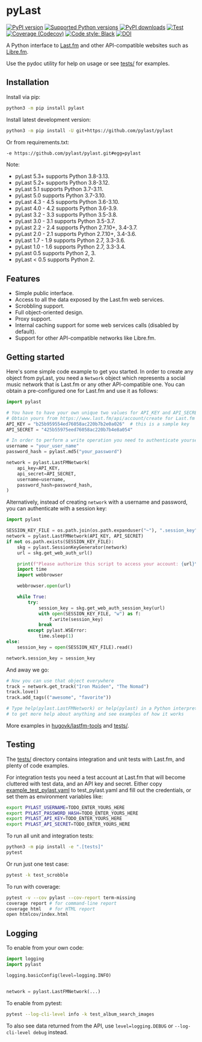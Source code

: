 # pyLast

[![PyPI version](https://img.shields.io/pypi/v/pylast.svg)](https://pypi.org/project/pylast/)
[![Supported Python versions](https://img.shields.io/pypi/pyversions/pylast.svg)](https://pypi.org/project/pylast/)
[![PyPI downloads](https://img.shields.io/pypi/dm/pylast.svg)](https://pypistats.org/packages/pylast)
[![Test](https://github.com/pylast/pylast/workflows/Test/badge.svg)](https://github.com/pylast/pylast/actions)
[![Coverage (Codecov)](https://codecov.io/gh/pylast/pylast/branch/main/graph/badge.svg)](https://codecov.io/gh/pylast/pylast)
[![Code style: Black](https://img.shields.io/badge/code%20style-Black-000000.svg)](https://github.com/psf/black)
[![DOI](https://zenodo.org/badge/7803088.svg)](https://zenodo.org/badge/latestdoi/7803088)

A Python interface to [Last.fm](https://www.last.fm/) and other API-compatible websites
such as [Libre.fm](https://libre.fm/).

Use the pydoc utility for help on usage or see [tests/](tests/) for examples.

## Installation

Install via pip:

```sh
python3 -m pip install pylast
```

Install latest development version:

```sh
python3 -m pip install -U git+https://github.com/pylast/pylast
```

Or from requirements.txt:

```txt
-e https://github.com/pylast/pylast.git#egg=pylast
```

Note:

* pyLast 5.3+ supports Python 3.8-3.13.
* pyLast 5.2+ supports Python 3.8-3.12.
* pyLast 5.1 supports Python 3.7-3.11.
* pyLast 5.0 supports Python 3.7-3.10.
* pyLast 4.3 - 4.5 supports Python 3.6-3.10.
* pyLast 4.0 - 4.2 supports Python 3.6-3.9.
* pyLast 3.2 - 3.3 supports Python 3.5-3.8.
* pyLast 3.0 - 3.1 supports Python 3.5-3.7.
* pyLast 2.2 - 2.4 supports Python 2.7.10+, 3.4-3.7.
* pyLast 2.0 - 2.1 supports Python 2.7.10+, 3.4-3.6.
* pyLast 1.7 - 1.9 supports Python 2.7, 3.3-3.6.
* pyLast 1.0 - 1.6 supports Python 2.7, 3.3-3.4.
* pyLast 0.5 supports Python 2, 3.
* pyLast < 0.5 supports Python 2.

## Features

 * Simple public interface.
 * Access to all the data exposed by the Last.fm web services.
 * Scrobbling support.
 * Full object-oriented design.
 * Proxy support.
 * Internal caching support for some web services calls (disabled by default).
 * Support for other API-compatible networks like Libre.fm.


## Getting started

Here's some simple code example to get you started. In order to create any object from
pyLast, you need a `Network` object which represents a social music network that is
Last.fm or any other API-compatible one. You can obtain a pre-configured one for Last.fm
and use it as follows:

```python
import pylast

# You have to have your own unique two values for API_KEY and API_SECRET
# Obtain yours from https://www.last.fm/api/account/create for Last.fm
API_KEY = "b25b959554ed76058ac220b7b2e0a026"  # this is a sample key
API_SECRET = "425b55975eed76058ac220b7b4e8a054"

# In order to perform a write operation you need to authenticate yourself
username = "your_user_name"
password_hash = pylast.md5("your_password")

network = pylast.LastFMNetwork(
    api_key=API_KEY,
    api_secret=API_SECRET,
    username=username,
    password_hash=password_hash,
)
```

Alternatively, instead of creating `network` with a username and password,
you can authenticate with a session key:

```python
import pylast

SESSION_KEY_FILE = os.path.join(os.path.expanduser("~"), ".session_key")
network = pylast.LastFMNetwork(API_KEY, API_SECRET)
if not os.path.exists(SESSION_KEY_FILE):
    skg = pylast.SessionKeyGenerator(network)
    url = skg.get_web_auth_url()

    print(f"Please authorize this script to access your account: {url}\n")
    import time
    import webbrowser

    webbrowser.open(url)

    while True:
        try:
            session_key = skg.get_web_auth_session_key(url)
            with open(SESSION_KEY_FILE, "w") as f:
                f.write(session_key)
            break
        except pylast.WSError:
            time.sleep(1)
else:
    session_key = open(SESSION_KEY_FILE).read()

network.session_key = session_key
```

And away we go:

```python
# Now you can use that object everywhere
track = network.get_track("Iron Maiden", "The Nomad")
track.love()
track.add_tags(("awesome", "favorite"))

# Type help(pylast.LastFMNetwork) or help(pylast) in a Python interpreter
# to get more help about anything and see examples of how it works
```


More examples in
<a href="https://github.com/hugovk/lastfm-tools">hugovk/lastfm-tools</a> and
[tests/](https://github.com/pylast/pylast/tree/main/tests).

## Testing

The [tests/](https://github.com/pylast/pylast/tree/main/tests) directory contains
integration and unit tests with Last.fm, and plenty of code examples.

For integration tests you need a test account at Last.fm that will become cluttered with
test data, and an API key and secret. Either copy
[example_test_pylast.yaml](example_test_pylast.yaml) to test_pylast.yaml and fill out
the credentials, or set them as environment variables like:

```sh
export PYLAST_USERNAME=TODO_ENTER_YOURS_HERE
export PYLAST_PASSWORD_HASH=TODO_ENTER_YOURS_HERE
export PYLAST_API_KEY=TODO_ENTER_YOURS_HERE
export PYLAST_API_SECRET=TODO_ENTER_YOURS_HERE
```

To run all unit and integration tests:

```sh
python3 -m pip install -e ".[tests]"
pytest
```

Or run just one test case:

```sh
pytest -k test_scrobble
```

To run with coverage:

```sh
pytest -v --cov pylast --cov-report term-missing
coverage report # for command-line report
coverage html   # for HTML report
open htmlcov/index.html
```

## Logging

To enable from your own code:

```python
import logging
import pylast

logging.basicConfig(level=logging.INFO)


network = pylast.LastFMNetwork(...)
```

To enable from pytest:

```sh
pytest --log-cli-level info -k test_album_search_images
```

To also see data returned from the API, use `level=logging.DEBUG` or
`--log-cli-level debug` instead.
